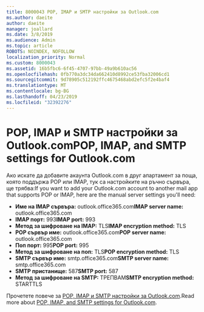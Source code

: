 ```yaml
---
title: 8000043 POP, IMAP и SMTP настройки за Outlook.com
ms.author: daeite
author: daeite
manager: joallard
ms.date: 3/8/2019
ms.audience: Admin
ms.topic: article
ROBOTS: NOINDEX, NOFOLLOW
localization_priority: Normal
ms.custom: 8000043
ms.assetid: 16b5fbc6-6f45-4707-97bb-49a9b610ac56
ms.openlocfilehash: 0fb770a3dc34da662410d8992ce53fba32006cd1
ms.sourcegitcommit: 9d78905c512192ffc4675468abd2efc5f2e4baf4
ms.translationtype: MT
ms.contentlocale: bg-BG
ms.lasthandoff: 04/23/2019
ms.locfileid: "32392276"
---
```

# <a name="pop-imap-and-smtp-settings-for-outlookcom"></a><span data-ttu-id="b7c15-102">POP, IMAP и SMTP настройки за Outlook.com</span><span class="sxs-lookup"><span data-stu-id="b7c15-102">POP, IMAP, and SMTP settings for Outlook.com</span></span>

<span data-ttu-id="b7c15-103">Ако искате да добавите акаунта Outlook.com в друг апартамент за поща, която поддържа POP или IMAP, тук са настройките на ръчно сървъра, ще трябва:</span><span class="sxs-lookup"><span data-stu-id="b7c15-103">If you want to add your Outlook.com account to another mail app that supports POP or IMAP, here are the manual server settings you'll need:</span></span>
  
- <span data-ttu-id="b7c15-104">**Име на IMAP сървъра:** outlook.office365.com</span><span class="sxs-lookup"><span data-stu-id="b7c15-104">**IMAP server name:** outlook.office365.com</span></span> 
- <span data-ttu-id="b7c15-105">**IMAP порт:** 993</span><span class="sxs-lookup"><span data-stu-id="b7c15-105">**IMAP port:** 993</span></span>   
- <span data-ttu-id="b7c15-106">**Метод за шифроване на IMAP:** TLS</span><span class="sxs-lookup"><span data-stu-id="b7c15-106">**IMAP encryption method:** TLS</span></span>   
- <span data-ttu-id="b7c15-107">**POP сървър име:** outlook.office365.com</span><span class="sxs-lookup"><span data-stu-id="b7c15-107">**POP server name:** outlook.office365.com</span></span>  
- <span data-ttu-id="b7c15-108">**Поп порт:** 995</span><span class="sxs-lookup"><span data-stu-id="b7c15-108">**POP port:** 995</span></span>  
- <span data-ttu-id="b7c15-109">**Метод за шифроване на поп:** TLS</span><span class="sxs-lookup"><span data-stu-id="b7c15-109">**POP encryption method:** TLS</span></span>  
- <span data-ttu-id="b7c15-110">**SMTP сървър име:** smtp.office365.com</span><span class="sxs-lookup"><span data-stu-id="b7c15-110">**SMTP server name:** smtp.office365.com</span></span> 
- <span data-ttu-id="b7c15-111">**SMTP пристанище:** 587</span><span class="sxs-lookup"><span data-stu-id="b7c15-111">**SMTP port:** 587</span></span> 
- <span data-ttu-id="b7c15-112">**Метод за шифроване на SMTP:** ТРЕПВАМ</span><span class="sxs-lookup"><span data-stu-id="b7c15-112">**SMTP encryption method:** STARTTLS</span></span> 

<span data-ttu-id="b7c15-113">Прочетете повече за [POP, IMAP и SMTP настройки за Outlook.com](https://go.microsoft.com/fwlink/p/?linkid=2001402&amp;clcid=0x409).</span><span class="sxs-lookup"><span data-stu-id="b7c15-113">Read more about [POP, IMAP, and SMTP settings for Outlook.com](https://go.microsoft.com/fwlink/p/?linkid=2001402&amp;clcid=0x409).</span></span>